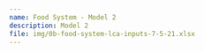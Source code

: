 ```yaml
---
name: Food System - Model 2
description: Model 2
file: img/0b-food-system-lca-inputs-7-5-21.xlsx
---
```

